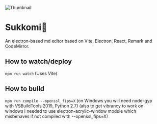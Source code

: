 ![Thumbnail](https://i.imgur.com/qMkDvbE.png)
# Sukkomi🌸
An electron-based md editor based on Vite, Electron, React, Remark and CodeMirror.
## How to watch/deploy
`npm run watch` (Uses Vite)
## How to build
`npm run compile --openssl_fips=X` (on Windows you will need node-gyp with VSBuildTools 2019, Python 2.7)
(also to get vibrancy to work on windows I needed to use electron-acrylic-window module which misbehaves if not compiled with --openssl_fips=X)

